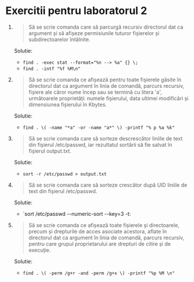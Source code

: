 Exercitii pentru laboratorul 2
==============================

1. > Să se scrie comanda care să parcurgă recursiv directorul dat ca argument și 
   > să afișeze permisiunile tuturor fișierelor și subdirectoarelor întâlnite. 

   Solutie: 
      * `find . -exec stat --format="%n --> %a" {} \;`
      * `find . -intf "%f %M\n"`

2. > Să se scrie comanda ce afișează pentru toate fișierele găsite în directorul dat 
   > ca argument în linia de comandă, parcurs recursiv, fișiere ale căror nume încep 
   > sau se termină cu litera 'a', următoarele proprietăți: numele fișierului, data 
   > ultimei modificări și dimensiunea fișierului în Kbytes. 

   Solutie:
      * `find . \( -name "*a" -or -name "a*" \) -printf "% p %a %k"`

3. > Să se scrie comanda care să sorteze descrescător liniile de text din fișierul 
   > /etc/passwd, iar rezultatul sortării să fie salvat în fișierul output.txt. 

   Solutie:
      * `sort -r /etc/passwd > output.txt`

4. > Să se scrie comanda care să sorteze crescător după UID liniile de text din 
   > fișierul /etc/passwd. 

   Solutie:
      * `sort /etc/passwd --numeric-sort --key=3 -t:

5. > Să se scrie comanda ce afișează toate fișierele și directoarele, precum și drepturile 
   > de acces asociate acestora, aflate în directorul dat ca argument în linia de comandă, 
   > parcurs recursiv, pentru care grupul proprietarului are drepturi de citire și de execuție.

   Solutie:
      * `find . \( -perm /g+r -and -perm /g+x \) -printf "%p %M \n"`
